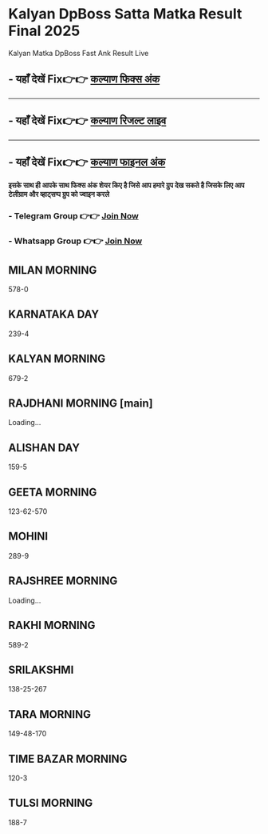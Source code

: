 # Kalyan DpBoss Satta Matka Result Final  2025

Kalyan Matka DpBoss Fast Ank Result Live 

##  - यहाँ देखें Fix👉👉 [कल्याण फिक्स अंक](https://kalyan-chart-fix.hindipanti.in/dpboss-satta-matka-result-1/) 
---

## - यहाँ देखें Fix👉👉 [कल्याण रिजल्ट लाइव ](https://www.google.com/search?q=hindipanti+in+kalyan+fix) 
---

## - यहाँ देखें Fix👉👉 [कल्याण फाइनल अंक](https://kalyan-chart-fix.hindipanti.in/dpboss-satta-matka-result-1/) 


**इसके साथ ही आपके साथ फिक्स अंक शेयर किए है जिसे आप हमारे ग्रुप देख सकते है जिसके लिए आप टेलीग्राम और व्हाट्सप्प ग्रुप को ज्वाइन करले**

###  - Telegram  Group 👉👉 [Join Now](https://t.me/Hindiupdate201) 

###  - Whatsapp Group 👉👉 [Join Now](https://whatsapp.com/channel/0029Vay2FudAzNbmVl8KtW14) 

## MILAN MORNING
578-0  

## KARNATAKA DAY
239-4  

## KALYAN MORNING
679-2  

## RAJDHANI MORNING [main]
Loading...

## ALISHAN DAY
159-5  

## GEETA MORNING
123-62-570  

## MOHINI
289-9  

## RAJSHREE MORNING
Loading...

## RAKHI MORNING
589-2  

## SRILAKSHMI
138-25-267  

## TARA MORNING
149-48-170  

## TIME BAZAR MORNING
120-3  

## TULSI MORNING
188-7

